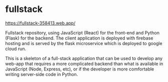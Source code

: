 # fullstack
https://fullstack-358413.web.app/

Fullstack repository, using JavaScript (React) for the front-end and Python (Flask) for the backend. The client application is deployed with firebase hosting and is served by the flask microservice which is deployed to google cloud run. 

This is a skeleton of a full-stack application that can be used to develop any web-app that requires a more complicated backend than what is available in JavaScript (Node, Express, etc), or if the developer is more comfortable writing server-side code in Python.
